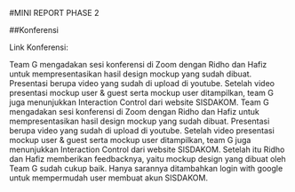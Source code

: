 #MINI REPORT PHASE 2

##Konferensi

Link Konferensi: 

Team G mengadakan sesi konferensi di Zoom dengan Ridho dan Hafiz untuk mempresentasikan hasil design mockup yang sudah dibuat. Presentasi berupa video yang sudah di upload di youtube. Setelah video presentasi mockup user & guest serta mockup user ditampilkan, team G juga menunjukkan Interaction Control dari website SISDAKOM. Team G mengadakan sesi konferensi di Zoom dengan Ridho dan Hafiz untuk mempresentasikan hasil design mockup yang sudah dibuat. Presentasi berupa video yang sudah di upload di youtube. Setelah video presentasi mockup user & guest serta mockup user ditampilkan, team G juga menunjukkan Interaction Control dari website SISDAKOM. Setelah itu Ridho dan Hafiz memberikan feedbacknya, yaitu mockup design yang dibuat oleh Team G sudah cukup baik. Hanya sarannya ditambahkan login with google untuk mempermudah user membuat akun SISDAKOM.
